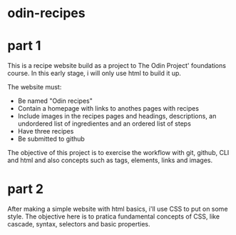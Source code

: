 # odin-recipes

# part 1

This is a recipe website build as a project to The Odin Project' foundations course. In this early stage, i will only use html to build it up.

The website must:
- Be named "Odin recipes"
- Contain a homepage with links to anothes pages with recipes
- Include images in the recipes pages and headings, descriptions, an undordered list of ingredientes and an ordered list of steps
- Have three recipes
- Be submitted to github

The objective of this project is to exercise the workflow with git, github, CLI and html and also concepts such as tags, elements, links and images.

# part 2

After making a simple website with html basics, i'll use CSS to put on some style. The objective here is to pratica fundamental concepts of CSS, like cascade, syntax, selectors and basic properties.

